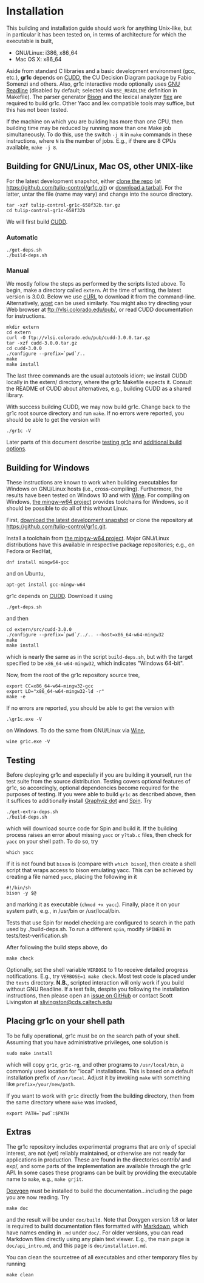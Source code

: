 Installation
============

This building and installation guide should work for anything Unix-like, but in
particular it has been tested on, in terms of architecture for which the
executable is built,
* GNU/Linux: i386, x86_64
* Mac OS X: x86_64

Aside from standard C libraries and a basic development environment (gcc, etc.),
**gr1c** depends on [CUDD](http://vlsi.colorado.edu/~fabio/CUDD/), the CU
Decision Diagram package by Fabio Somenzi and others.  Also, gr1c interactive
mode optionally uses [GNU Readline](https://www.gnu.org/software/readline)
(disabled by default; selected via `USE_READLINE` definition in Makefile).
The parser generator [Bison](https://www.gnu.org/software/bison/) and the lexical
analyzer [flex](https://github.com/westes/flex) are required to build gr1c.  Other
Yacc and lex compatible tools may suffice, but this has not been tested.

If the machine on which you are building has more than one CPU, then building
time may be reduced by running more than one Make job simultaneously. To do
this, use the switch `-j N` in `make` commands in these instructions, where `N`
is the number of jobs. E.g., if there are 8 CPUs available, `make -j 8`.


Building for GNU/Linux, Mac OS, other UNIX-like
-----------------------------------------------

For the latest development snapshot, either [clone the
repo](https://github.com/tulip-control/gr1c) (at
https://github.com/tulip-control/gr1c.git) or [download a
tarball](https://github.com/tulip-control/gr1c/tarball/main).  For the latter,
untar the file (name may vary) and change into the source directory.

    tar -xzf tulip-control-gr1c-658f32b.tar.gz
    cd tulip-control-gr1c-658f32b

We will first build [CUDD](http://vlsi.colorado.edu/~fabio/CUDD/).

<h3>Automatic</h3>

    ./get-deps.sh
    ./build-deps.sh

<h3>Manual</h3>

We mostly follow the steps as performed by the scripts listed above. To begin,
make a directory called `extern`. At the time of writing, the latest version is
3.0.0. Below we use [cURL](https://curl.haxx.se) to download it from the
command-line. Alternatively, [wget](https://www.gnu.org/software/wget/) can be
used similarly. You might also try directing your Web browser at
<ftp://vlsi.colorado.edu/pub/>, or read CUDD documentation for instructions.

    mkdir extern
    cd extern
    curl -O ftp://vlsi.colorado.edu/pub/cudd-3.0.0.tar.gz
    tar -xzf cudd-3.0.0.tar.gz
    cd cudd-3.0.0
    ./configure --prefix=`pwd`/..
    make
    make install

The last three commands are the usual autotools idiom; we install CUDD locally
in the extern/ directory, where the gr1c Makefile expects it. Consult the README
of CUDD about alternatives, e.g., building CUDD as a shared library.

With success building CUDD, we may now build gr1c. Change back to the gr1c root
source directory and run `make`. If no errors were reported, you should be able
to get the version with

    ./gr1c -V

Later parts of this document describe [testing gr1c](#testing) and [additional
build options](#extras).


Building for Windows
--------------------

These instructions are known to work when building executables for Windows on
GNU/Linux hosts (i.e., cross-compiling). Furthermore, the results have been
tested on Windows 10 and with [Wine](https://www.winehq.org/). For compiling on
Windows, [the mingw-w64 project](http://mingw-w64.org/) provides toolchains for
Windows, so it should be possible to do all of this without Linux.

First, [download the latest development snapshot](
https://github.com/tulip-control/gr1c/archive/main.zip) or clone the
repository at <https://github.com/tulip-control/gr1c.git>.

Install a toolchain from [the mingw-w64 project](http://mingw-w64.org/). Major
GNU/Linux distributions have this available in respective package repositories;
e.g., on Fedora or RedHat,

    dnf install mingw64-gcc

and on Ubuntu,

    apt-get install gcc-mingw-w64

gr1c depends on [CUDD](http://vlsi.colorado.edu/~fabio/CUDD/). Download it using

    ./get-deps.sh

and then

    cd extern/src/cudd-3.0.0
    ./configure --prefix=`pwd`/../.. --host=x86_64-w64-mingw32
    make
    make install

which is nearly the same as in the script `build-deps.sh`, but with the target
specified to be `x86_64-w64-mingw32`, which indicates "Windows 64-bit".

Now, from the root of the gr1c repository source tree,

    export CC=x86_64-w64-mingw32-gcc
    export LD="x86_64-w64-mingw32-ld -r"
    make -e

If no errors are reported, you should be able to get the version with

    .\gr1c.exe -V

on Windows. To do the same from GNU/Linux via [Wine](https://www.winehq.org/),

    wine gr1c.exe -V


<h2 id="testing">Testing</h2>

Before deploying gr1c and especially if you are building it yourself, run the
test suite from the source distribution. Testing covers optional features of
gr1c, so accordingly, optional dependencies become required for the purposes of
testing. If you were able to build `gr1c` as described above, then it suffices
to additionally install [Graphviz dot](https://www.graphviz.org/) and
[Spin](https://spinroot.com). Try

    ./get-extra-deps.sh
    ./build-deps.sh

which will download source code for Spin and build it. If the building process
raises an error about missing `yacc` or `y?tab.c` files, then check for `yacc`
on your shell path. To do so, try

    which yacc

If it is not found but `bison` is (compare with `which bison`), then create a
shell script that wraps access to bison emulating yacc. This can be achieved by
creating a file named `yacc`, placing the following in it

    #!/bin/sh
    bison -y $@

and marking it as executable (`chmod +x yacc`). Finally, place it on your system
path, e.g., in /usr/bin or /usr/local/bin.

Tests that use Spin for model checking are configured to search in the path used
by ./build-deps.sh.  To run a different `spin`, modify `SPINEXE` in
tests/test-verification.sh

After following the build steps above, do

    make check

Optionally, set the shell variable `VERBOSE` to 1 to receive detailed progress
notifications.  E.g., try `VERBOSE=1 make check`.  Most test code is placed
under the `tests` directory. **N.B.**, scripted interaction will only work if
you build without GNU Readline.  If a test fails, despite you following the
installation instructions, then please open an [issue on
GitHub](https://github.com/tulip-control/gr1c/issues) or contact Scott Livingston
at <slivingston@cds.caltech.edu>


Placing gr1c on your shell path
-------------------------------

To be fully operational, gr1c must be on the search path of your shell.
Assuming that you have administrative privileges, one solution is

    sudo make install

which will copy `gr1c`, `gr1c-rg`, and other programs to `/usr/local/bin`, a
commonly used location for "local" installations.  This is based on a default
installation prefix of `/usr/local`.  Adjust it by invoking `make` with
something like `prefix=/your/new/path`.

If you want to work with `gr1c` directly from the building directory, then from
the same directory where `make` was invoked,

    export PATH=`pwd`:$PATH


<h2 id="extras">Extras</h2>

The gr1c repository includes experimental programs that are only of special
interest, are not (yet) reliably maintained, or otherwise are not ready for
applications in production. These are found in the directories contrib/ and
exp/, and some parts of the implementation are available through the gr1c API.
In some cases these programs can be built by providing the executable name to
`make`, e.g., `make grjit`.

[Doxygen](https://www.doxygen.org) must be installed to build the
documentation...including the page you are now reading.  Try

    make doc

and the result will be under `doc/build`.  Note that Doxygen version 1.8 or
later is required to build documentation files formatted with
[Markdown](https://daringfireball.net/projects/markdown), which have names ending
in `.md` under `doc/`.  For older versions, you can read Markdown files directly
using any plain text viewer.  E.g., the main page is `doc/api_intro.md`, and
this page is `doc/installation.md`.

You can clean the sourcetree of all executables and other temporary files by
running

    make clean
